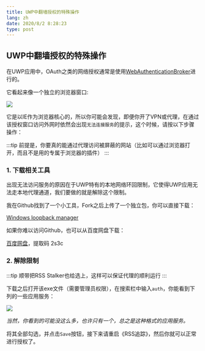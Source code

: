 ```yaml
---
title: UWP中翻墙授权的特殊操作
lang: zh
date: 2020/8/2 8:28:23
type: post
---
```


## UWP中翻墙授权的特殊操作

在UWP应用中，OAuth之类的网络授权通常是使用[WebAuthenticationBroker](https://docs.microsoft.com/en-us/windows/uwp/security/web-authentication-broker)进行的。

它看起来像一个独立的浏览器窗口:

![](https://i.loli.net/2020/08/02/ByGZejgMpvdFhW1.png)

它是以IE作为浏览器核心的，所以你可能会发现，即便你开了VPN或代理，在通过该授权窗口访问外网时依然会出现`无法连接服务`的提示，这个时候，请按以下步骤操作：

:::tip
前提是，你要真的能通过代理访问被屏蔽的网站（比如可以通过浏览器打开，而且不是用的专属于浏览器的插件）
:::

### 1. 下载相关工具

出现无法访问服务的原因在于UWP特有的本地网络环回限制，它使得UWP应用无法走本地代理通道，我们要做的就是解除这个限制。

我在Github找到了一个小工具，Fork之后上传了一个独立包，你可以直接下载：

[Windows loopback manager](https://github.com/Richasy/Windows-Loopback-Exemption-Manager/releases/tag/1.0.0)

如果你难以访问Github，也可以从百度网盘下载：

[百度网盘](https://pan.baidu.com/s/10r4raod7IdZUzxKlybI3mw)，提取码 2s3c

### 2. 解除限制

:::tip
顺带把RSS Stalker也给选上，这样可以保证代理的顺利运行
:::

下载之后打开该exe文件（需要管理员权限），在搜索栏中输入`auth`，你能看到下列的一些应用服务：

![](https://i.loli.net/2020/08/02/4aZEjrG6ITLybs3.png)

*当然，你看到的可能没这么多，也许只有一个，总之是这种格式的应用服务。*

将其全部勾选，并点击`Save`按钮，接下来请重启《RSS追踪》，然后你就可以正常进行授权了。